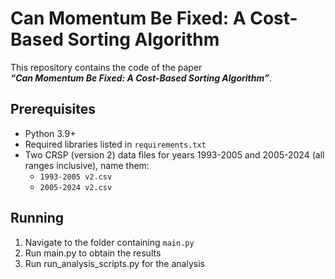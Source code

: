 # Can Momentum Be Fixed: A Cost-Based Sorting Algorithm

This repository contains the code of the paper  
**_“Can Momentum Be Fixed: A Cost-Based Sorting Algorithm”_**.

## Prerequisites

- Python 3.9+
- Required libraries listed in `requirements.txt`
- Two CRSP (version 2) data files for years 1993-2005 and 2005-2024 (all ranges inclusive), name them:
  - `1993-2005 v2.csv`
  - `2005-2024 v2.csv`

## Running

1. Navigate to the folder containing `main.py`
2. Run main.py to obtain the results
3. Run run_analysis_scripts.py for the analysis